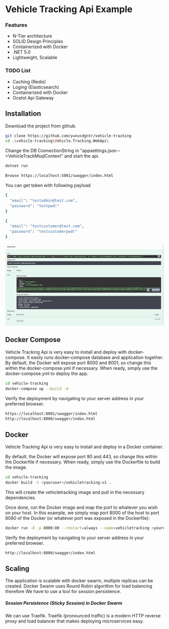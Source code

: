 # Vehicle Tracking Api Example
### Features

- N-Tier architecture
- SOLID Design Principles
- Containerized with Docker
- .NET 5.0
- Lightweight, Scalable




### TODO List


- Caching (Redis)
- Loging (Elasticsearch)
- Containerized with Docker
- Ocelot Api Gateway

## Installation

Download the project from github.

```sh
git clone https://github.com/yunusdgntr/vehicle-tracking
cd .\vehicle-tracking\Vehicle.Tracking.WebApi\
```
Change the DB ConnectionString in "appsettings.json-->VehicleTrackMsqlContext" and start the api.
```sh
dotnet run
```
```sh
Browse https://localhost:5001/swagger/index.html
```
You can get token with following payload
```sh
{
  "email": "testadmin@test.com",
  "password": "testpwd!"
}
```
```sh
{
  "email": "testcustomer@test.com",
  "password": "testcustomerpwd!"
}
```
<img  width="600" alt="GIF" src="https://raw.githubusercontent.com/yunusdgntr/vehicle-tracking/develop/token.jpg" />

## Docker Compose
Vehicle Tracking Api is very easy to install and deploy with docker-compose.
It easily runs docker-compose database and application together.
By default, the Docker will expose port 8000 and 8001, so change this within the
docker-compose.yml if necessary. When ready, simply use the docker-compose.yml to
deploy the app.
```sh
cd vehicle-tracking
docker-compose up --build -d
```
Verify the deployment by navigating to your server address in
your preferred browser.
```sh
https://localhost:8001/swagger/index.html
http://localhost:8000/swagger/index.html
```
## Docker

Vehicle Tracking Api is very easy to install and deploy in a Docker container.

By default, the Docker will expose port 80 and 443, so change this within the
Dockerfile if necessary. When ready, simply use the Dockerfile to
build the image.

```sh
cd vehicle-tracking
docker build -t <youruser>/vehicletracking:v1 .
```

This will create the vehicletracking image and pull in the necessary dependencies.


Once done, run the Docker image and map the port to whatever you wish on
your host. In this example, we simply map port 8000 of the host to
port 8080 of the Docker (or whatever port was exposed in the Dockerfile):

```sh
docker run -d -p 8000:80 --restart=always --name=vehicletracking <youruser>/vehicletracking:v1
```

Verify the deployment by navigating to your server address in
your preferred browser.

```sh
http://localhost:8000/swagger/index.html
```
## Scaling
The application is scalable with docker swarm, multiple replicas can be created.
Docker Swarm uses Round Robin algorithm for load balancing therefore We have to use a tool for session persistence.

##### Session Persistence (Sticky Session) in Docker Swarm
We can use Traefik.
Traefik (pronounced traffic) is a modern HTTP reverse proxy and load balancer that makes deploying microservices easy. 
